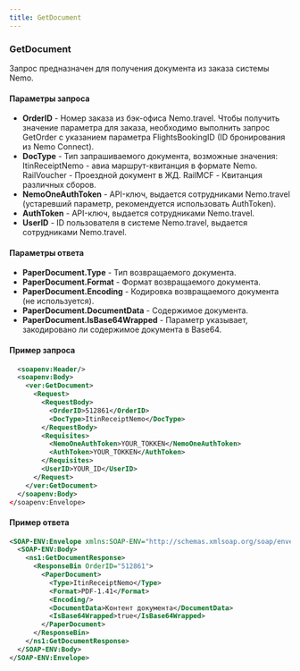 ```yaml
---
title: GetDocument
---
```


### GetDocument
 Запрос предназначен для получения документа из заказа системы Nemo.



#### Параметры запроса
* **OrderID** - Номер заказа из бэк-офиса Nemo.travel. Чтобы получить значение параметра для заказа, необходимо выполнить запрос GetOrder с указанием параметра FlightsBookingID (ID бронирования из Nemo Connect).
* **DocType** - Тип запрашиваемого документа, возможные значения: ItinReceiptNemo - авиа маршрут-квитанция в формате Nemo. RailVoucher - Проездной документ в ЖД. RailMCF - Квитанция различных сборов.
* **NemoOneAuthToken** - API-ключ, выдается сотрудниками Nemo.travel (устаревший параметр, рекомендуется использовать AuthToken).
* **AuthToken** - API-ключ, выдается сотрудниками Nemo.travel.
* **UserID** - ID пользователя в системе Nemo.travel, выдается сотрудниками Nemo.travel.

#### Параметры ответа
* **PaperDocument.Type** - Тип возвращаемого документа.
* **PaperDocument.Format** - Формат возвращаемого документа.
* **PaperDocument.Encoding** - Кодировка возвращаемого документа (не используется).
* **PaperDocument.DocumentData** - Содержимое документа.
* **PaperDocument.IsBase64Wrapped** - Параметр указывает, закодировано ли содержимое документа в Base64.

#### Пример запроса
```xml
  <soapenv:Header/>
  <soapenv:Body>
    <ver:GetDocument>
      <Request>
        <RequestBody>
          <OrderID>512861</OrderID>
          <DocType>ItinReceiptNemo</DocType>
        </RequestBody>
        <Requisites>
          <NemoOneAuthToken>YOUR_TOKKEN</NemoOneAuthToken>
          <AuthToken>YOUR_TOKKEN</AuthToken>
		</Requisites>
        <UserID>YOUR_ID</UserID>
      </Request>
    </ver:GetDocument>
  </soapenv:Body>
</soapenv:Envelope>
```
#### Пример ответа
```xml
<SOAP-ENV:Envelope xmlns:SOAP-ENV="http://schemas.xmlsoap.org/soap/envelope/" xmlns:ns1="***">
  <SOAP-ENV:Body>
    <ns1:GetDocumentResponse>
      <ResponseBin OrderID="512861">
        <PaperDocument>
          <Type>ItinReceiptNemo</Type>
          <Format>PDF-1.41</Format>
          <Encoding/>
          <DocumentData>Контент документа</DocumentData>
          <IsBase64Wrapped>true</IsBase64Wrapped>
        </PaperDocument>
      </ResponseBin>
    </ns1:GetDocumentResponse>
  </SOAP-ENV:Body>
</SOAP-ENV:Envelope>

```